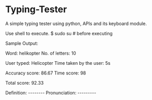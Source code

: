 # Typing-Tester
A simple typing tester using python, APIs and its keyboard module.

Use shell to execute. 
$ sudo su # before executing

Sample Output:

Word: helikopter
No. of letters: 10

User typed: Helicopter
Time taken by the user: 5s

Accuracy score: 86.67
Time score: 98

Total score: 92.33 

Definition: --------
Pronunciation: ---------
